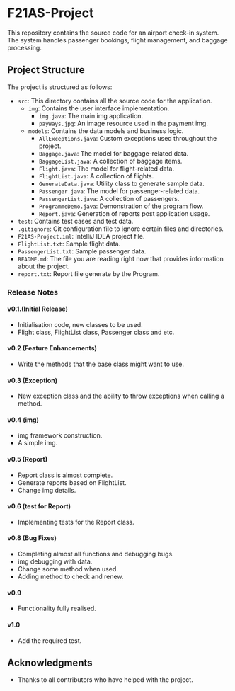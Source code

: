 # F21AS-Project

This repository contains the source code for an airport check-in system. The system handles passenger bookings, flight
management, and baggage processing.

## Project Structure

The project is structured as follows:

- `src`: This directory contains all the source code for the application.
    - `img`: Contains the user interface implementation.
        - `img.java`: The main img application.
        - `payWays.jpg`: An image resource used in the payment img.
    - `models`: Contains the data models and business logic.
        - `AllExceptions.java`: Custom exceptions used throughout the project.
        - `Baggage.java`: The model for baggage-related data.
        - `BaggageList.java`: A collection of baggage items.
        - `Flight.java`: The model for flight-related data.
        - `FlightList.java`: A collection of flights.
        - `GenerateData.java`: Utility class to generate sample data.
        - `Passenger.java`: The model for passenger-related data.
        - `PassengerList.java`: A collection of passengers.
        - `ProgrammeDemo.java`: Demonstration of the program flow.
        - `Report.java`: Generation of reports post application usage.
- `test`: Contains test cases and test data.
- `.gitignore`: Git configuration file to ignore certain files and directories.
- `F21AS-Project.iml`: IntelliJ IDEA project file.
- `FlightList.txt`: Sample flight data.
- `PassengerList.txt`: Sample passenger data.
- `README.md`: The file you are reading right now that provides information about the project.
- `report.txt`: Report file generate by the Program.

### Release Notes

#### v0.1.(Initial Release)

- Initialisation code, new classes to be used.
- Flight class, FlightList class, Passenger class and etc.

#### v0.2 (Feature Enhancements)

- Write the methods that the base class might want to use.

#### v0.3 (Exception)

- New exception class and the ability to throw exceptions when calling a method.

#### v0.4 (img)

- img framework construction.
- A simple img.

#### v0.5 (Report)

- Report class is almost complete.
- Generate reports based on FlightList.
- Change img details.

#### v0.6 (test for Report)

- Implementing tests for the Report class.

#### v0.8 (Bug Fixes)

- Completing almost all functions and debugging bugs.
- img debugging with data.
- Change some method when used.
- Adding method to check and renew.

#### v0.9

- Functionality fully realised.

#### v1.0

- Add the required test.

## Acknowledgments

- Thanks to all contributors who have helped with the project.
